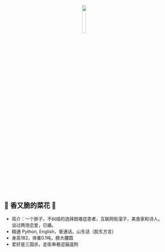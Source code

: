 <!-- _coverpage.md -->
<!-- 封面 -->


<center><img src=" ../IMG_0205.PNG " width="15%"></center>

## 🥦 香又脆的菜花 🥦


- 简介：一个胖子，不纠结的选择困难症患者，互联网街溜子，美食家和诗人。谈过两场恋爱，已婚。
- 精通 Python, English，普通话，山东话（胶东方言）
- 身高182，体重0.1吨，膀大腰圆
- 爱好是三国杀，走街串巷逗猫遛狗

